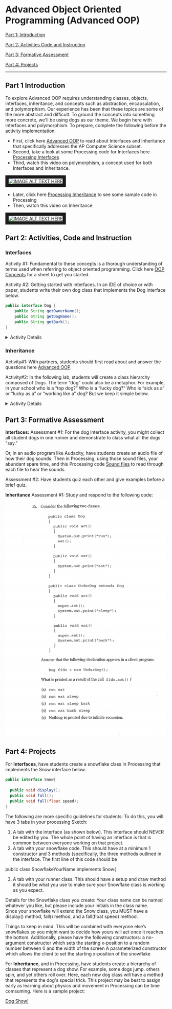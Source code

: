 # Advanced Object Oriented Programming (Advanced OOP)

[Part 1: Introduction](#part-1-introduction)

[Part 2: Activities Code and Instruction](#part-2-activities-code-and-instruction)

[Part 3: Formative Assessment](#part-3-formative-assessment)

[Part 4: Projects](#part-4-projects)

---

## Part 1 Introduction

To explore Advanced OOP requires understanding classes, objects, interfaces, inheritance, and concepts such as abstraction, encapsulation, and polymorphism.  Our experience has been that these topics are some of the more abstract and difficult.  To ground the concepts into something more concrete, we'll be using dogs as our theme.  We begin here with interfaces and polymorphism.  To prepare, complete the following before the activity implementation.

* First, click here [Advanced OOP](https://runestone.academy/runestone/static/JavaReview/index.html) to read about Interfaces and Inheritance that specifically addresses the AP Computer Science subset.
* Second, take a look at some Processing code for Interfaces here [Processing Interfaces](
https://processing.org/reference/implements.html) 
* Third, watch this video on polymorphism, a concept used for both Interfaces and Inheritance. 

<a href="http://www.youtube.com/watch?feature=player_embedded&v=e6eXD8DHc_A
" target="_blank"><img src="https://img.youtube.com/vi/qqYOYIVrso0/hqdefault.jpg" 
alt="IMAGE ALT TEXT HERE" width="240" height="180" border="10" /></a>

* Later, click here  [Processing Inheritance](
http://learningprocessing.com/examples/chp22/example-22-01-inheritance) to see some sample code in Processing
* Then, watch this video on Inheritance

<a href="http://www.youtube.com/watch?feature=player_embedded&v=e6eXD8DHc_A
" target="_blank"><img src="http://img.youtube.com/vi/e6eXD8DHc_A/0.jpg" 
alt="IMAGE ALT TEXT HERE" width="240" height="180" border="10" /></a>




## Part 2: Activities, Code and Instruction

### Interfaces
Activity #1:  Fundamental to these concepts is a thorough understanding of terms used when referring to object oriented programming.  Click here  [OOP Concepts](
https://docs.google.com/document/d/1u3BpoNlyrw3QzdOsm-rxMtCWDjyJW4Q1BfKRHbelO-c/edit?usp=sharing) for a sheet to get you started. 

Activity #2:  Getting started with interfaces.  In an IDE of choice or with paper, students write their own dog class that implements the Dog interface below.

```java
public interface Dog {
	public String getOwnerName();
	public String getDogName();
	public String getBark();
}
```

<details><summary>Activity Details</summary>
<p>
Here are more specific steps in the process:

		// name your class "yourNameDog"  
		// need to implement interface Dog with 3 methods  
		// instance data is all Strings ownersName, dogsName, and dogsBark  
		// class has a constructor that takes an ownersname, dogname, and dogbark  
		// toString() needs to return the instance data like this:  
		// return ownerName + "'s dog "+dogName +" says "+ dogBark;  
		//exchange your class with at least three others  
		// write runner like this:  
```java
		List<Dog> csKennel = new ArrayList<Dog>();
		csKennel.add(new JoansDog("Joanie", "2String()", "arf"));
		csKennel.add(new RogersDog("Roger", "Hershey", "GRRRRR!"));

	for (Dog d : csKennel) {
			System.out.println(d);
		}
```
                // make your dogs bark!  
</p>
</details>

### Inheritance
Activity#1: With partners, students should first read about and answer the questions here [Advanced OOP](https://runestone.academy/runestone/static/JavaReview/index.html).

Activity#2:   In the following lab, students will create a class hierarchy composed of Dogs.  The term “dog” could also be a metaphor.  For example, in your school who is a “top dog?”  Who is a “lucky dog?”  Who is “sick as a” or “lucky as a” or “working like a” dog?  But we keep it simple below.

<details><summary>Activity Details</summary>
<p>
Design a Dog class with the following:  
• An instance variable for the name of the dog (a string)  
• An instance variable for the age of the dog (a string)  
• A constructor and appropriate accessors (getMethods()) and mutators (setMethods()) .   
• A toString method that displays the Dog's name and the Dog’s age.  

Then, design a BigDog class that extends the Dog class. The BigDog class should have the following 
members:
• A field (instance variable) for the dog’s weight (an int)  
• A constructor and appropriate accessors and mutators.  
• A toString method that overrides the toString method in the base class. The BigDog class's toString 
method should display only the Dog's name and the Dog’s weight.  

Design a SmallDog class that extends the Dog class. The SmallDog class should have the following 
members:
• A field for the dog’s bark (a String)  
• A constructor and appropriate accessors and mutators  
• A toString method that overrides the toString method in the base class. The SmallDog class's toString 
method should display only the dog's name and the dog's bark sound.  

Demonstrate the classes in a program (Runner) that has a Dog array. Assign various Dog, BigDog, and 
SmallDog objects to the array elements. The program should then step through the array, calling each 
object's toString method.

</p>
</details>

## Part 3: Formative Assessment
**Interfaces:**
Assessment #1:  For the dog interface activity, you might collect all student dogs in one runner and demonstrate to class what all the dogs "say."  

Or, in an audio program like Audacity, have students create an audio file of how their dog sounds. Then in Processing, using those sound files, your abundant spare time, and this Processing code  [Sound files](
https://processing.org/reference/libraries/sound/SoundFile.html) to read through each file to hear the sounds.

Assessment #2:  Have students quiz each other and give examples before a brief quiz.

**Inheritance**
Assessment #1:  Study and respond to the following code:  
![Dogs](/images/dog.png)










## Part 4: Projects
For **Interfaces**,  have students create a snowflake class in Processing that implements the Snow interface below. 
```java
public interface Snow{
 
  public void display();
  public void fall();
  public void fall(float speed);
}
```
The following are more specific guidelines for students:
To do this, you will have 3 tabs in your processing Sketch:
1. A tab with the interface (as shown below).  This interface should NEVER be edited by you.  The whole point of having an interface is that is common between everyone working on that project.
2. A tab with your snowflake code.  This should have at a minimum 1 constructor and 3 methods (specifically, the three methods outlined in the interface.  The first line of this code should be 

public class SnowflakeYourName implements Snow{

3. A tab with your runner class.  This should have a setup and draw method it should be what you use to make sure your Snowflake class is working as you expect.

Details for the Snowflake class you create:
Your class name can be named whatever you like, but please include your initials in the class name.  
Since your snowflake will extend the Snow class, you MUST have a display() method,  fall() method, and a fall(float speed) method.  

Things to keep in mind:
This will be combined with everyone else’s snowflakes so you might want to decide how yours will act once it reaches the bottom.
Additionally, please have the following constructors:
a no-argument constructor which sets the starting x-position to a random number between 0 and the width of the screen
A parameterized constructor which allows the client to set the starting x-position of the snowflake

For **Inheritance**,  and in Processing, have students create a hierarchy of classes that represent a dog show.  For example, some dogs jump. others spin, and yet others roll over.  Here, each new dog class will have a method that represents the dog's special trick.  This project may be best to assign early as learning about physics and movement in Processing can be time comsuming.  Here is a sample project:

 [Dog Show!](https://csp2017-2018.github.io/pSampleWebAssignment/) 





